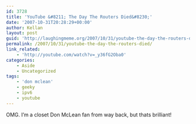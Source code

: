 ```yaml
---
id: 3728
title: 'YouTube &#8211; The Day The Routers Died&#8230;'
date: '2007-10-31T20:28:29+00:00'
author: Kellan
layout: post
guid: 'http://laughingmeme.org/2007/10/31/youtube-the-day-the-routers-died/'
permalink: /2007/10/31/youtube-the-day-the-routers-died/
link_related:
    - 'http://youtube.com/watch?v=_y36fG2Oba0'
categories:
    - Aside
    - Uncategorized
tags:
    - 'don mclean'
    - geeky
    - ipv6
    - youtube
---
```


OMG. I’m a closet Don McLean fan from way back, but thats brilliant!
